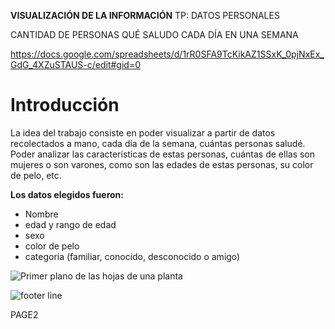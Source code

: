 ﻿
**VISUALIZACIÓN DE LA INFORMACIÓN**
TP: DATOS PERSONALES

CANTIDAD DE PERSONAS QUÉ SALUDO CADA DÍA EN UNA SEMANA

<https://docs.google.com/spreadsheets/d/1rR0SFA9TcKikAZ1SSxK_0pjNxEx_GdG_4XZuSTAUS-c/edit#gid=0>

# **Introducción**
La idea del trabajo consiste en poder visualizar a partir de datos recolectados a mano, cada día de la semana, cuántas personas saludé. Poder analizar las características de estas personas, cuántas de ellas son mujeres o son varones, como son las edades de estas personas, su color de pelo, etc.

**Los datos elegidos fueron:** 

- Nombre	
- edad y rango de edad
- sexo	
- color de pelo	
- categoría (familiar, conocido, desconocido o amigo)

![Primer plano de las hojas de una planta](Aspose.Words.6c6d13d8-9d62-4b70-9ac0-c3207fa5e852.001.jpeg)

![footer line](Aspose.Words.6c6d13d8-9d62-4b70-9ac0-c3207fa5e852.002.png)

PAGE2
